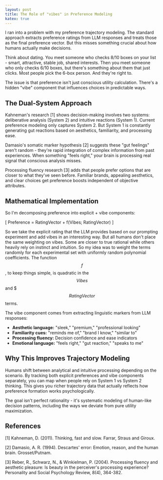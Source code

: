 ```yaml
---
layout: post
title: The Role of "vibes" in Preference Modeling
katex: true
---
```

I ran into a problem with my preference trajectory modeling. The standard approach extracts preference ratings from LLM responses and treats those as the final preference vector. But this misses something crucial about how humans actually make decisions.

Think about dating. You meet someone who checks 8/10 boxes on your list - smart, attractive, stable job, shared interests. Then you meet someone who only checks 6/10 boxes, but there's something about them that just clicks. Most people pick the 6-box person. And they're right to.

The issue is that preference isn't just conscious utility calculation. There's a hidden "vibe" component that influences choices in predictable ways.

## The Dual-System Approach

Kahneman's research [1] shows decision-making involves two systems: deliberative analysis (System 2) and intuitive reactions (System 1). Current preference modeling only captures System 2. But System 1 is constantly generating gut reactions based on aesthetics, familiarity, and processing ease.

Damasio's somatic marker hypothesis [2] suggests these "gut feelings" aren't random - they're rapid integration of complex information from past experiences. When something "feels right," your brain is processing real signal that conscious analysis misses.

Processing fluency research [3] adds that people prefer options that are closer to what they've seen before. Familiar brands, appealing aesthetics, and clear choices get preference boosts independent of objective attributes.

## Mathematical Implementation

So I'm decomposing preference into explicit + vibe components:


\[ 
Preference = RatingVector + f(Vibes; RatingVector)
\]


So we take the explicit rating that the LLM provides based on our prompting experiment and add vibes in an interesting way. But all humans don't place the same weighting on vibes. Some are closer to true rational while others heavily rely on instinct and intuition. So my idea was to weight the terms randomly for each experimental set with uniformly random polynomial coefficients. The function $$f$$ , to keep things simple, is quadratic in the $$Vibes$$ and $$$RatingVector$$ terms. 

The vibe component comes from extracting linguistic markers from LLM responses:

- **Aesthetic language:** "sleek," "premium," "professional looking"
- **Familiarity cues:** "reminds me of," "brand I know," "similar to"
- **Processing fluency:** Decision confidence and ease indicators
- **Emotional language:** "feels right," "gut reaction," "speaks to me"
## Why This Improves Trajectory Modeling

Humans shift between analytical and intuitive processing depending on the scenario. By tracking both explicit preferences and vibe components separately, you can map when people rely on System 1 vs System 2 thinking. This gives you richer trajectory data that actually reflects how preference formation works psychologically.

The goal isn't perfect rationality - it's systematic modeling of human-like decision patterns, including the ways we deviate from pure utility maximization.

## References

[1] Kahneman, D. (2011). Thinking, fast and slow. Farrar, Straus and Giroux.

[2] Damasio, A. R. (1994). Descartes' error: Emotion, reason, and the human brain. Grosset/Putnam.

[3] Reber, R., Schwarz, N., & Winkielman, P. (2004). Processing fluency and aesthetic pleasure: Is beauty in the perceiver's processing experience? Personality and Social Psychology Review, 8(4), 364-382.